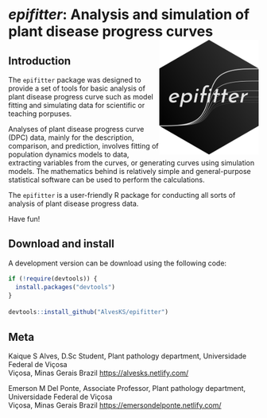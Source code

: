 # *epifitter*: Analysis and simulation of plant disease progress curves <img width = 200px align = right src="man/figures/logo.png" />

## Introduction

The `epifitter` package was designed to provide a set of tools for basic analysis of plant disease progress curve such as model fitting and simulating data for scientific or teaching porpuses.

Analyses of plant disease progress curve (DPC) data, mainly for the description, comparison, and prediction, involves fitting of population dynamics models to data, extracting variables from the curves, or generating curves using simulation models. The mathematics behind is relatively simple and general-purpose statistical software can be used to perform the calculations. 

The `epifitter` is a user-friendly R package for conducting all sorts of analysis of plant disease progress data.

Have fun!

## Download and install 
A development version can be download using the following code: 

``` r
if (!require(devtools)) {
  install.packages("devtools")
}

devtools::install_github("AlvesKS/epifitter")
```

## Meta

Kaique S Alves, D.Sc Student, Plant pathology department, 
Universidade Federal de Viçosa  
Viçosa, Minas Gerais
Brazil
<https://alvesks.netlify.com/>


Emerson M Del Ponte, Associate Professor, Plant pathology department, 
Universidade Federal de Viçosa  
Viçosa, Minas Gerais
Brazil
<https://emersondelponte.netlify.com/>

